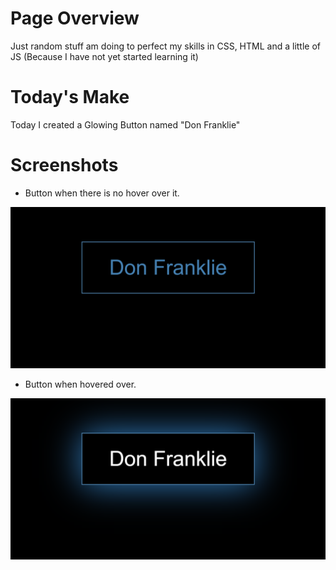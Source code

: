 
# Page Overview

Just random stuff am doing to perfect my skills in CSS, HTML  and a little of JS (Because I have not yet started learning it)


# Today's Make
Today I created a Glowing Button named "Don Franklie"


# Screenshots

* Button when there is no hover over it.

![](Images/Screenshot-1.png)

* Button when hovered over.

![](Images/Screenshot-2.png)